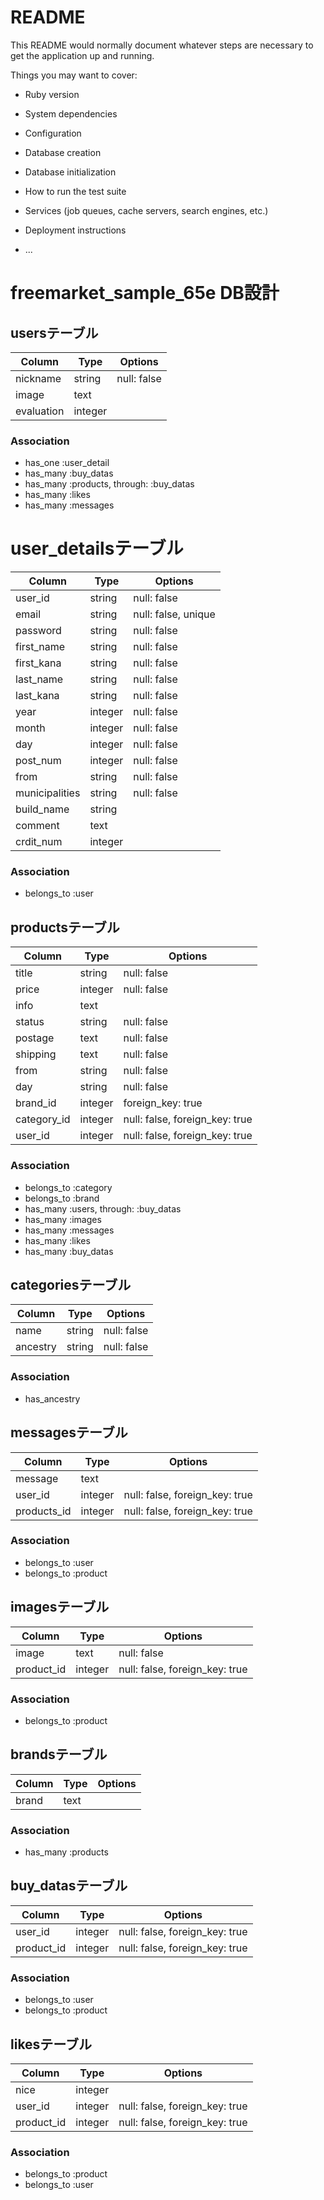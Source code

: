 # README

This README would normally document whatever steps are necessary to get the
application up and running.

Things you may want to cover:

* Ruby version

* System dependencies

* Configuration

* Database creation

* Database initialization

* How to run the test suite

* Services (job queues, cache servers, search engines, etc.)

* Deployment instructions

* ...

# freemarket_sample_65e DB設計

## usersテーブル
|Column|Type|Options|
|------|----|-------|
|nickname|string|null: false|
|image|text||
|evaluation|integer||
### Association
- has_one :user_detail
- has_many :buy_datas
- has_many :products, through: :buy_datas
- has_many :likes
- has_many :messages

# user_detailsテーブル
|Column|Type|Options|
|------|----|-------|
|user_id|string|null: false|
|email|string|null: false, unique|
|password|string|null: false||
|first_name|string|null: false|
|first_kana|string|null: false|
|last_name|string|null: false|
|last_kana|string|null: false|
|year|integer|null: false|
|month|integer|null: false|
|day|integer|null: false|
|post_num|integer|null: false|
|from|string|null: false|
|municipalities|string|null: false|
|build_name|string||
|comment|text||
|crdit_num|integer||
### Association
- belongs_to :user

## productsテーブル
|Column|Type|Options|
|------|----|-------|
|title|string|null: false|
|price|integer|null: false|
|info|text||
|status|string|null: false|
|postage|text|null: false|
|shipping|text|null: false|
|from|string|null: false|
|day|string|null: false|
|brand_id|integer|foreign_key: true|
|category_id|integer|null: false, foreign_key: true|
|user_id|integer|null: false, foreign_key: true|
### Association
- belongs_to :category
- belongs_to :brand
- has_many :users, through: :buy_datas
- has_many :images
- has_many :messages
- has_many :likes
- has_many :buy_datas


## categoriesテーブル
|Column|Type|Options|
|------|----|-------|
|name|string|null: false|
|ancestry|string|null: false|
### Association
- has_ancestry

## messagesテーブル
|Column|Type|Options|
|------|----|-------|
|message|text||
|user_id|integer|null: false, foreign_key: true|
|products_id|integer|null: false, foreign_key: true|
### Association
- belongs_to :user
- belongs_to :product

## imagesテーブル
|Column|Type|Options|
|------|----|-------|
|image|text|null: false|
|product_id|integer|null: false, foreign_key: true|
### Association
- belongs_to :product

## brandsテーブル
|Column|Type|Options|
|------|----|-------|
|brand|text||
### Association
- has_many :products

## buy_datasテーブル
|Column|Type|Options|
|------|----|-------|
|user_id|integer|null: false, foreign_key: true|
|product_id|integer|null: false, foreign_key: true|
### Association
- belongs_to :user
- belongs_to :product

## likesテーブル
|Column|Type|Options|
|------|----|-------|
|nice|integer||
|user_id|integer|null: false, foreign_key: true|
|product_id|integer|null: false, foreign_key: true|
### Association
- belongs_to :product
- belongs_to :user
